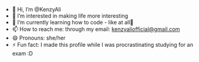 - 👋 Hi, I’m @KenzyAli
- 👀 I’m interested in making life more interesting
- 🌱 I’m currently learning how to code - like at all😬
- 📫 How to reach me: through my email: kenzyaliofficial@gmail.com
- 😄 Pronouns: she/her
- ⚡ Fun fact: I made this profile while I was procrastinating studying for an exam :D 

<!---
KenzyAli/KenzyAli is a ✨ special ✨ repository because its `README.md` (this file) appears on your GitHub profile.
You can click the Preview link to take a look at your changes.
--->
